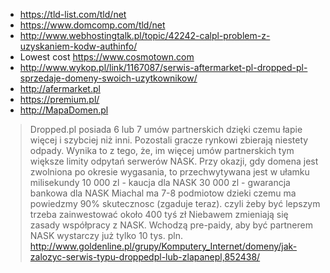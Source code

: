 - https://tld-list.com/tld/net
- https://www.domcomp.com/tld/net
- http://www.webhostingtalk.pl/topic/42242-calpl-problem-z-uzyskaniem-kodw-authinfo/
- Lowest cost https://www.cosmotown.com
- http://www.wykop.pl/link/1167087/serwis-aftermarket-pl-dropped-pl-sprzedaje-domeny-swoich-uzytkownikow/
- http://afermarket.pl
- https://premium.pl/
- http://MapaDomen.pl

> Dropped.pl posiada 6 lub 7 umów partnerskich dzięki czemu łapie więcej i szybciej niż inni. Pozostali gracze rynkowi zbierają niestety odpady. Wynika to z tego, że, im więcej umów partnerskich tym większe limity odpytań serwerów NASK.
> Przy okazji, gdy domena jest zwolniona po okresie wygasania, to przechwytywana jest w ułamku milisekundy
> 10 000 zl - kaucja dla NASK
> 30 000 zl - gwarancja bankowa dla NASK
> Miachal ma 7-8 podmiotow dzieki czemu ma powiedzmy 90% skutecznosc (zgaduje teraz).
> czyli żeby być lepszym trzeba zainwestować około 400 tyś zł
> Niebawem zmieniają się zasady współpracy z NASK. Wchodzą pre-paidy, aby być partnerem NASK wystarczy już tylko 10 tys. pln.
> http://www.goldenline.pl/grupy/Komputery_Internet/domeny/jak-zalozyc-serwis-typu-droppedpl-lub-zlapanepl,852438/
